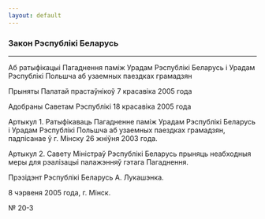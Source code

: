 ```yaml
---
layout: default
---
```


### Закон Рэспублікі Беларусь

****

<span class="underline"></span>

Аб ратыфікацыі Пагаднення паміж Урадам Рэспублікі Беларусь і Урадам
Рэспублікі Польшча аб узаемных паездках грамадзян

Прыняты Палатай прастаўнікоў 7 красавіка 2005 года

Адобраны Саветам Рэспублікі 18 красавіка 2005 года

Артыкул 1. Ратыфікаваць Пагадненне паміж Урадам Рэспублікі Беларусь і
Урадам Рэспублікі Польшча аб узаемных паездках грамадзян, падпісанае
ў г. Мінску 26 жніўня 2003 года.

Артыкул 2. Савету Міністраў Рэспублікі Беларусь прыняць неабходныя меры
для рэалізацыі палажэнняў гэтага Пагаднення.

Прэзідэнт Рэспублікі Беларусь А. Лукашэнка.

8 чэрвеня 2005 года, г. Мінск.

№ 20-З
